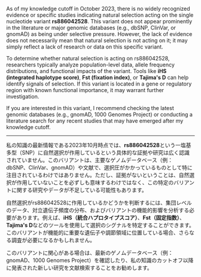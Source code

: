 As of my knowledge cutoff in October 2023, there is no widely recognized evidence or specific studies indicating natural selection acting on the single nucleotide variant **rs886042528**. This variant does not appear prominently in the literature or major genomic databases (e.g., dbSNP, ClinVar, or gnomAD) as being under selective pressure. However, the lack of evidence does not necessarily mean that natural selection is not acting on it; it may simply reflect a lack of research or data on this specific variant.

To determine whether natural selection is acting on rs886042528, researchers typically analyze population-level data, allele frequency distributions, and functional impacts of the variant. Tools like **iHS (integrated haplotype score)**, **Fst (fixation index)**, or **Tajima's D** can help identify signals of selection. If this variant is located in a gene or regulatory region with known functional importance, it may warrant further investigation.

If you are interested in this variant, I recommend checking the latest genomic databases (e.g., gnomAD, 1000 Genomes Project) or conducting a literature search for any recent studies that may have emerged after my knowledge cutoff.

---

私の知識の最新情報である2023年10月時点では、**rs886042528**という一塩基多型（SNP）に自然選択が作用しているという具体的な証拠や研究は広く認識されていません。このバリアントは、主要なゲノムデータベース（例：dbSNP、ClinVar、gnomAD）や文献で、選択圧がかかっているものとして特に注目されているわけではありません。ただし、証拠がないということは、自然選択が作用していないことを必ずしも意味するわけではなく、この特定のバリアントに関する研究やデータが不足している可能性もあります。

自然選択がrs886042528に作用しているかどうかを判断するには、集団レベルのデータ、対立遺伝子頻度の分布、およびバリアントの機能的影響を分析する必要があります。例えば、**iHS（統合ハプロタイプスコア）**、**Fst（固定指数）**、**Tajima's D**などのツールを使用して選択のシグナルを特定することができます。このバリアントが機能的に重要な遺伝子や調節領域に位置している場合、さらなる調査が必要になるかもしれません。

このバリアントに関心がある場合は、最新のゲノムデータベース（例：gnomAD、1000 Genomes Project）を確認したり、私の知識のカットオフ以降に発表された新しい研究を文献検索することをお勧めします。